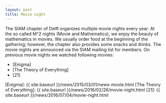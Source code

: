 ```yaml
---
layout: post
title: Movie night 
---
```


The SIAM chapter of Delft organizes multiple movie nights every year. At the so called M^2 nights (Movie and Mathematics),
we enjoy the beauty of mathematics in movies. We usually order food at the beginning of the gathering; 
however, the chapter also provides some snacks and drinks. The movie nights are announced via the SIAM mailing list for 
members. On previous movie nights we watched following movies:

* [Enigma]
* [The Theory of Everything]
* [21]

[Enigma]: {{ site.baseurl }}/news/2015/03/01/news-movie.html
[The Theory of Everything]: {{ site.baseurl }}/news/2016/02/26/movie-night.html
[21]: {{ site.baseurl }}/news/2016/07/04/movie-night.html
